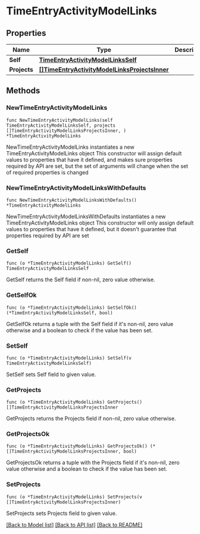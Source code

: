 # TimeEntryActivityModelLinks

## Properties

Name | Type | Description | Notes
------------ | ------------- | ------------- | -------------
**Self** | [**TimeEntryActivityModelLinksSelf**](TimeEntryActivityModelLinksSelf.md) |  | 
**Projects** | [**[]TimeEntryActivityModelLinksProjectsInner**](TimeEntryActivityModelLinksProjectsInner.md) |  | 

## Methods

### NewTimeEntryActivityModelLinks

`func NewTimeEntryActivityModelLinks(self TimeEntryActivityModelLinksSelf, projects []TimeEntryActivityModelLinksProjectsInner, ) *TimeEntryActivityModelLinks`

NewTimeEntryActivityModelLinks instantiates a new TimeEntryActivityModelLinks object
This constructor will assign default values to properties that have it defined,
and makes sure properties required by API are set, but the set of arguments
will change when the set of required properties is changed

### NewTimeEntryActivityModelLinksWithDefaults

`func NewTimeEntryActivityModelLinksWithDefaults() *TimeEntryActivityModelLinks`

NewTimeEntryActivityModelLinksWithDefaults instantiates a new TimeEntryActivityModelLinks object
This constructor will only assign default values to properties that have it defined,
but it doesn't guarantee that properties required by API are set

### GetSelf

`func (o *TimeEntryActivityModelLinks) GetSelf() TimeEntryActivityModelLinksSelf`

GetSelf returns the Self field if non-nil, zero value otherwise.

### GetSelfOk

`func (o *TimeEntryActivityModelLinks) GetSelfOk() (*TimeEntryActivityModelLinksSelf, bool)`

GetSelfOk returns a tuple with the Self field if it's non-nil, zero value otherwise
and a boolean to check if the value has been set.

### SetSelf

`func (o *TimeEntryActivityModelLinks) SetSelf(v TimeEntryActivityModelLinksSelf)`

SetSelf sets Self field to given value.


### GetProjects

`func (o *TimeEntryActivityModelLinks) GetProjects() []TimeEntryActivityModelLinksProjectsInner`

GetProjects returns the Projects field if non-nil, zero value otherwise.

### GetProjectsOk

`func (o *TimeEntryActivityModelLinks) GetProjectsOk() (*[]TimeEntryActivityModelLinksProjectsInner, bool)`

GetProjectsOk returns a tuple with the Projects field if it's non-nil, zero value otherwise
and a boolean to check if the value has been set.

### SetProjects

`func (o *TimeEntryActivityModelLinks) SetProjects(v []TimeEntryActivityModelLinksProjectsInner)`

SetProjects sets Projects field to given value.



[[Back to Model list]](../README.md#documentation-for-models) [[Back to API list]](../README.md#documentation-for-api-endpoints) [[Back to README]](../README.md)


